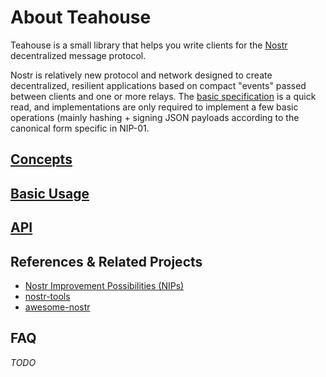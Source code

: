 # About Teahouse

Teahouse is a small library that helps you write clients for the [Nostr](https://github.com/nostr-protocol/nostr) decentralized message protocol.

Nostr is relatively new protocol and network designed to create decentralized, resilient applications based on compact "events" passed between clients and one or more relays. The [basic specification](https://github.com/nostr-protocol/nips/blob/master/01.md) is a quick read, and implementations are only required to implement a few basic operations (mainly hashing + signing JSON payloads according to the canonical form specific in NIP-01.

## [Concepts](concepts.md)

## [Basic Usage](usage.md)

## [API](api.md)

## References &amp; Related Projects

- [Nostr Improvement Possibilities (NIPs)](https://github.com/nostr-protocol/nips)
- [nostr-tools](https://github.com/fiatjaf/nostr-tools)
- [awesome-nostr](https://github.com/aljazceru/awesome-nostr)

## FAQ

_TODO_
